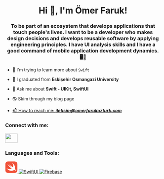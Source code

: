 <h1 align="center"> Hi 👋, I'm Ömer Faruk! </h1>
<h3 align="center">To be part of an ecosystem that develops applications that touch people's lives. I want to be a developer who makes design decisions and develops reusable software by applying engineering principles. I have UI analysis skills and I have a good command of mobile application development dynamics. 🖥📲</h3>

- 🔭 I'm trying to learn more about `Swift`

- 🌱 I graduated from **Eskişehir Osmangazi University**

- 💬 Ask me about **Swift - UIKit, SwiftUI**

- 🌎 Skim through my blog page <a href="https://www.omerfarukozturk.com">

- 📫 How to reach me:  ***iletisim@omerfarukozturk.com***

<h3 align="left">Connect with me:</h3>
<p align="left">
<a href="https://www.linkedin.com/in/ozturkomerfaruk/" target="blank"><img align="center" src="https://raw.githubusercontent.com/rahuldkjain/github-profile-readme-generator/master/src/images/icons/Social/linked-in-alt.svg" height="30" width="40" /></a>
 

<h3 align="left">Languages and Tools:</h3>
            
<p align="left">
</a> <a href="https://developer.apple.com/swift/" target="_blank"> <img src="https://raw.githubusercontent.com/devicons/devicon/master/icons/swift/swift-original.svg" alt="Swift" width="40" height="40"/> </a>
<a href="https://developer.apple.com/xcode/swiftui/" target="_blank"> <img src="https://developer.apple.com/assets/elements/icons/swiftui/swiftui-96x96_2x.png" alt="SwiftUI" width="40" height="40"/>
<a href="https://firebase.google.com/" target="_blank"> <img src="https://www.vectorlogo.zone/logos/firebase/firebase-icon.svg" alt="Firebase" width="40" height="40"/>
</p>
         
    
